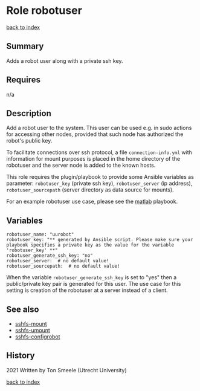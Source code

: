 # Role robotuser
[back to index](../index.md#Roles)

## Summary
Adds a robot user along with a private ssh key.

## Requires
n/a

## Description
Add a robot user to the system. 
This user can be used e.g. in sudo actions for accessing other nodes, 
provided that such node has authorized the robot's public key.

To facilitate connections over ssh protocol, a file `connection-info.yml` 
with information for mount purposes is placed in the home directory of the 
robotuser and the server node is added to the known hosts.  

This role requires the plugin/playbook to provide some Ansible variables as
parameter: `robotuser_key` (private ssh key), `robotuser_server` (ip address), 
`robotuser_sourcepath` (server directory as data source for mounts).

For an example robotuser use case, please see the [matlab](../playbooks/matlab.md) playbook.

## Variables
```
robotuser_name: "uurobot"
robotuser_key: "** generated by Ansible script. Please make sure your playbook specifies a private key as the value for the variable 'robotuser_key' **"
robotuser_generate_ssh_key: "no"
robotuser_server:  # no default value! 
robotuser_sourcepath:  # no default value!
```
When the variable `robotuser_generate_ssh_key` is set to "yes" then a public/private key pair
is generated for this user. The use case for this setting is creation of the robotuser at a server
instead of a client.

## See also
- [sshfs-mount](sshfs-mount.md)
- [sshfs-umount](sshfs-umount.md)
- [sshfs-configrobot](sshfs-configrobot)

## History
2021 Written by Ton Smeele (Utrecht University)



[back to index](../index.md#Roles)
